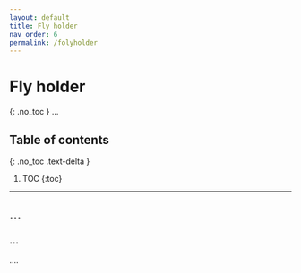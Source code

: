 ```yaml
---
layout: default
title: Fly holder
nav_order: 6
permalink: /folyholder
---
```

# Fly holder
{: .no_toc }
...

## Table of contents
{: .no_toc .text-delta }

1. TOC
{:toc}

---

## ...

### ...
....
